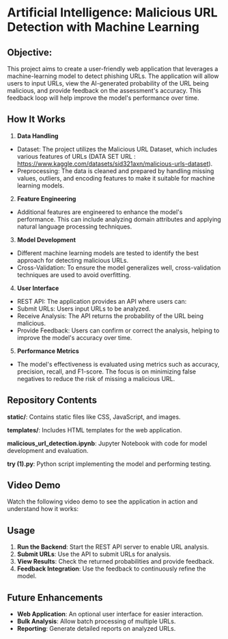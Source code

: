 # Artificial Intelligence: Malicious URL Detection with Machine Learning
## Objective:
This project aims to create a user-friendly web application that leverages a machine-learning model to detect phishing URLs. The application will allow users to input URLs, view the AI-generated probability of the URL being malicious, and provide feedback on the assessment's accuracy. This feedback loop will help improve the model's performance over time.


## How It Works
1. **Data Handling**
* Dataset: The project utilizes the Malicious URL Dataset, which includes various features of URLs (DATA SET URL : https://www.kaggle.com/datasets/sid321axn/malicious-urls-dataset).
* Preprocessing: The data is cleaned and prepared by handling missing values, outliers, and encoding features to make it suitable for machine learning models.
2. **Feature Engineering**
* Additional features are engineered to enhance the model's performance. This can include analyzing domain attributes and applying natural language processing techniques.
3. **Model Development**
* Different machine learning models are tested to identify the best approach for detecting malicious URLs.
* Cross-Validation: To ensure the model generalizes well, cross-validation techniques are used to avoid overfitting.
4. **User Interface**
* REST API: The application provides an API where users can:
* Submit URLs: Users input URLs to be analyzed.
* Receive Analysis: The API returns the probability of the URL being malicious.
* Provide Feedback: Users can confirm or correct the analysis, helping to improve the model's accuracy over time.
5. **Performance Metrics**
* The model's effectiveness is evaluated using metrics such as accuracy, precision, recall, and F1-score. The focus is on minimizing false negatives to reduce the risk of missing a malicious URL.
  
## Repository Contents
**static/**: Contains static files like CSS, JavaScript, and images.

**templates/**: Includes HTML templates for the web application.

**malicious_url_detection.ipynb**: Jupyter Notebook with code for model development and evaluation.

**try (1).py**: Python script implementing the model and performing testing.

## Video Demo
Watch the following video demo to see the application in action and understand how it works:



## Usage
1. **Run the Backend**: Start the REST API server to enable URL analysis.
2. **Submit URLs**: Use the API to submit URLs for analysis.
3. **View Results**: Check the returned probabilities and provide feedback.
4. **Feedback Integration**: Use the feedback to continuously refine the model.
  
## Future Enhancements
* **Web Application**: An optional user interface for easier interaction.
* **Bulk Analysis**: Allow batch processing of multiple URLs.
* **Reporting**: Generate detailed reports on analyzed URLs.


